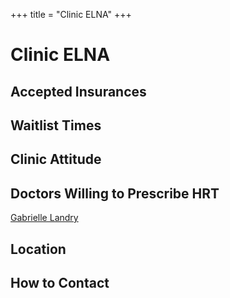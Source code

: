 +++
title = "Clinic ELNA"
+++

# Clinic ELNA
## Accepted Insurances
## Waitlist Times
## Clinic Attitude
## Doctors Willing to Prescribe HRT
[Gabrielle Landry](@/blog/doctors/doctor-template.md)
## Location
## How to Contact